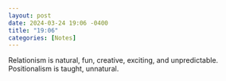 ```yaml
---
layout: post
date: 2024-03-24 19:06 -0400
title: "19:06"
categories: [Notes]
---
```


Relationism is natural, fun, creative, exciting, and unpredictable. Positionalism is taught, unnatural.
